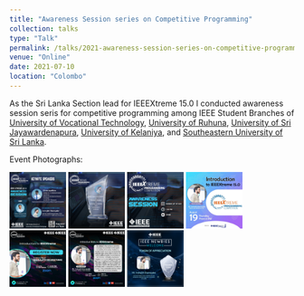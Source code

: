 ```yaml
---
title: "Awareness Session series on Competitive Programming"
collection: talks
type: "Talk"
permalink: /talks/2021-awareness-session-series-on-competitive-programming
venue: "Online"
date: 2021-07-10
location: "Colombo"
---
```


As the Sri Lanka Section lead for IEEEXtreme 15.0 I conducted awareness session seris for competitive programming among IEEE Student Branches of [University of Vocational Technology](http://univotec.ac.lk/), [University of Ruhuna](https://www.ruh.ac.lk/index.php/en/), [University of Sri Jayawardenapura](https://www.sjp.ac.lk/), [University of Kelaniya](https://www.kln.ac.lk/), and [Southeastern University  of Sri Lanka](https://www.seu.ac.lk/).

Event Photographs:
<p float="left">
  <img src="../images/2021-awareness-session-series-on-competitive-programming-1.jpg" width="100" />
  <img src="../images/2021-awareness-session-series-on-competitive-programming-2.jpg" width="100" /> 
  <img src="../images/2021-awareness-session-series-on-competitive-programming-3.jpg" width="100" />
  <img src="../images/2021-awareness-session-series-on-competitive-programming-4.jpg" width="100" />
  <img src="../images/2021-awareness-session-series-on-competitive-programming-5.jpeg" width="100" /> 
  <img src="../images/2021-awareness-session-series-on-competitive-programming-6.jpg" width="100" />
  <img src="../images/2021-awareness-session-series-on-competitive-programming-7.png" width="100" />
</p>